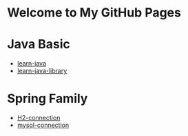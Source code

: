 # Welcome to My GitHub Pages


# Java Basic
* [learn-java](https://du-feng.github.io/learn-java)
* [learn-java-library](https://du-feng.github.io/learn-java-library)

# Spring Family
* [H2-connection](https://du-feng.github.io/datasource)
* [mysql-connection](https://du-feng.github.io/mysql-connection)
